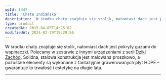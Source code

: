 ```yaml
---
wpId: 1447
title: 'Chata Indiańska'
description: 'W środku chaty znajduje się stolik, natomiast dach jest pokryty guzami do wspinaczki. Polecamy w zestawie z innymi urządzeniami z serii Dziki Zachód. Solidna, stalowa konstrukcja jest malowana proszkowo, a pozostałe elementy są wykonane z fantazyjnie grawerowanych płyt HDPE – gwarantuje to trwałość i estetykę na długie lata.'
type: product
createdAt: 2015-04-05T14:25:02
modifiedAt: 2024-02-29T15:29:56
---
```



W środku chaty znajduje się stolik, natomiast dach jest pokryty guzami do wspinaczki. Polecamy w zestawie z innymi urządzeniami z serii [Dziki Zachód](https://comes.pl/kategoria/serie-tematyczne/seria-dziki-zachod/). Solidna, stalowa konstrukcja jest malowana proszkowo, a pozostałe elementy są wykonane z fantazyjnie grawerowanych płyt HDPE – gwarantuje to trwałość i estetykę na długie lata.

* * *